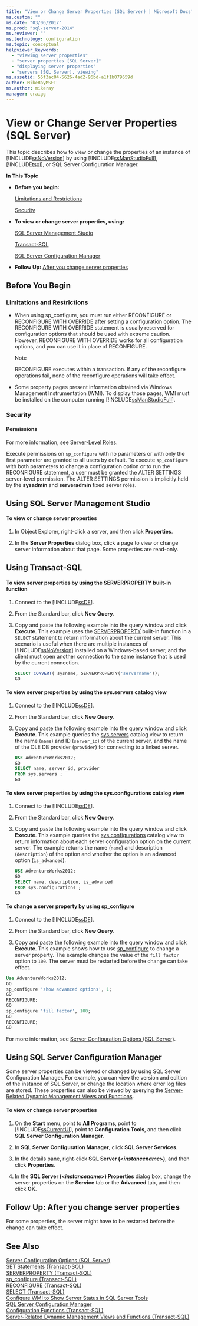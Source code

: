 ```yaml
---
title: "View or Change Server Properties (SQL Server) | Microsoft Docs"
ms.custom: ""
ms.date: "03/06/2017"
ms.prod: "sql-server-2014"
ms.reviewer: ""
ms.technology: configuration
ms.topic: conceptual
helpviewer_keywords: 
  - "viewing server properties"
  - "server properties [SQL Server]"
  - "displaying server properties"
  - "servers [SQL Server], viewing"
ms.assetid: 55f3ac04-5626-4ad2-96bd-a1f1b079659d
author: MikeRayMSFT
ms.author: mikeray
manager: craigg
---
```

# View or Change Server Properties (SQL Server)
  This topic describes how to view or change the properties of an instance of [!INCLUDE[ssNoVersion](../../includes/ssnoversion-md.md)] by using [!INCLUDE[ssManStudioFull](../../includes/ssmanstudiofull-md.md)], [!INCLUDE[tsql](../../includes/tsql-md.md)], or SQL Server Configuration Manager.  
  
 **In This Topic**  
  
-   **Before you begin:**  
  
     [Limitations and Restrictions](#Restrictions)  
  
     [Security](#Security)  
  
-   **To view or change server properties, using:**  
  
     [SQL Server Management Studio](#SSMSProcedure)  
  
     [Transact-SQL](#TsqlProcedure)  
  
     [SQL Server Configuration Manager](#PowerShellProcedure)  
  
-   **Follow Up:**  [After you change server properties](#FollowUp)  
  
##  <a name="BeforeYouBegin"></a> Before You Begin  
  
###  <a name="Restrictions"></a> Limitations and Restrictions  
  
-   When using sp_configure, you must run either RECONFIGURE or RECONFIGURE WITH OVERRIDE after setting a configuration option. The RECONFIGURE WITH OVERRIDE statement is usually reserved for configuration options that should be used with extreme caution. However, RECONFIGURE WITH OVERRIDE works for all configuration options, and you can use it in place of RECONFIGURE.  
  
    > [!NOTE]  
    >  RECONFIGURE executes within a transaction. If any of the reconfigure operations fail, none of the reconfigure operations will take effect.  
  
-   Some property pages present information obtained via Windows Management Instrumentation (WMI). To display those pages, WMI must be installed on the computer running [!INCLUDE[ssManStudioFull](../../includes/ssmanstudiofull-md.md)].  
  
###  <a name="Security"></a> Security  
  
####  <a name="Permissions"></a> Permissions  
 For more information, see [Server-Level Roles](../../relational-databases/security/authentication-access/server-level-roles.md).  
  
 Execute permissions on `sp_configure` with no parameters or with only the first parameter are granted to all users by default. To execute `sp_configure` with both parameters to change a configuration option or to run the RECONFIGURE statement, a user must be granted the ALTER SETTINGS server-level permission. The ALTER SETTINGS permission is implicitly held by the **sysadmin** and **serveradmin** fixed server roles.  
  
##  <a name="SSMSProcedure"></a> Using SQL Server Management Studio  
  
#### To view or change server properties  
  
1.  In Object Explorer, right-click a server, and then click **Properties**.  
  
2.  In the **Server Properties** dialog box, click a page to view or change server information about that page. Some properties are read-only.  
  
##  <a name="TsqlProcedure"></a> Using Transact-SQL  
  
#### To view server properties by using the SERVERPROPERTY built-in function  
  
1.  Connect to the [!INCLUDE[ssDE](../../includes/ssde-md.md)].  
  
2.  From the Standard bar, click **New Query**.  
  
3.  Copy and paste the following example into the query window and click **Execute**. This example uses the [SERVERPROPERTY](/sql/t-sql/functions/serverproperty-transact-sql) built-in function in a `SELECT` statement to return information about the current server. This scenario is useful when there are multiple instances of [!INCLUDE[ssNoVersion](../../includes/ssnoversion-md.md)] installed on a Windows-based server, and the client must open another connection to the same instance that is used by the current connection.  
  
    ```sql  
    SELECT CONVERT( sysname, SERVERPROPERTY('servername'));  
    GO  
    ```  
  
#### To view server properties by using the sys.servers catalog view  
  
1.  Connect to the [!INCLUDE[ssDE](../../includes/ssde-md.md)].  
  
2.  From the Standard bar, click **New Query**.  
  
3.  Copy and paste the following example into the query window and click **Execute**. This example queries the [sys.servers](/sql/relational-databases/system-catalog-views/sys-servers-transact-sql) catalog view to return the name (`name`) and ID (`server_id`) of the current server, and the name of the OLE DB provider (`provider`) for connecting to a linked server.  
  
    ```sql  
    USE AdventureWorks2012;   
    GO  
    SELECT name, server_id, provider  
    FROM sys.servers ;   
    GO
    ```  
  
#### To view server properties by using the sys.configurations catalog view  
  
1.  Connect to the [!INCLUDE[ssDE](../../includes/ssde-md.md)].  
  
2.  From the Standard bar, click **New Query**.  
  
3.  Copy and paste the following example into the query window and click **Execute**. This example queries the [sys.configurations](/sql/relational-databases/system-catalog-views/sys-configurations-transact-sql) catalog view to return information about each server configuration option on the current server. The example returns the name (`name`) and description (`description`) of the option and whether the option is an advanced option (`is_advanced`).  
  
    ```sql
    USE AdventureWorks2012;
    GO  
    SELECT name, description, is_advanced  
    FROM sys.configurations ;
    GO
    ```  
  
#### To change a server property by using sp_configure  
  
1.  Connect to the [!INCLUDE[ssDE](../../includes/ssde-md.md)].  
  
2.  From the Standard bar, click **New Query**.  
  
3.  Copy and paste the following example into the query window and click **Execute**. This example shows how to use [sp_configure](/sql/relational-databases/system-stored-procedures/sp-configure-transact-sql) to change a server property. The example changes the value of the `fill factor` option to `100`. The server must be restarted before the change can take effect.  
  
```sql  
Use AdventureWorks2012;  
GO  
sp_configure 'show advanced options', 1;  
GO  
RECONFIGURE;  
GO  
sp_configure 'fill factor', 100;  
GO  
RECONFIGURE;  
GO  
```  
  
 For more information, see [Server Configuration Options &#40;SQL Server&#41;](server-configuration-options-sql-server.md).  
  
##  <a name="PowerShellProcedure"></a> Using SQL Server Configuration Manager  
 Some server properties can be viewed or changed by using SQL Server Configuration Manager. For example, you can view the version and edition of the instance of SQL Server, or change the location where error log files are stored. These properties can also be viewed by querying the [Server-Related Dynamic Management Views and Functions](/sql/relational-databases/system-dynamic-management-views/server-related-dynamic-management-views-and-functions-transact-sql).  
  
#### To view or change server properties  
  
1.  On the **Start** menu, point to **All Programs**, point to [!INCLUDE[ssCurrentUI](../../includes/sscurrentui-md.md)], point to **Configuration Tools**, and then click **SQL Server Configuration Manager**.  
  
2.  In **SQL Server Configuration Manager**, click **SQL Server Services**.  
  
3.  In the details pane, right-click **SQL Server (\<***instancename***>)**, and then click **Properties**.  
  
4.  In the **SQL Server (\<***instancename***>) Properties** dialog box, change the server properties on the **Service** tab or the **Advanced** tab, and then click **OK**.  
  
##  <a name="FollowUp"></a> Follow Up: After you change server properties  
 For some properties, the server might have to be restarted before the change can take effect.  
  
## See Also  
 [Server Configuration Options &#40;SQL Server&#41;](server-configuration-options-sql-server.md)   
 [SET Statements &#40;Transact-SQL&#41;](/sql/t-sql/statements/set-statements-transact-sql)   
 [SERVERPROPERTY &#40;Transact-SQL&#41;](/sql/t-sql/functions/serverproperty-transact-sql)   
 [sp_configure &#40;Transact-SQL&#41;](/sql/relational-databases/system-stored-procedures/sp-configure-transact-sql)   
 [RECONFIGURE &#40;Transact-SQL&#41;](/sql/t-sql/language-elements/reconfigure-transact-sql)   
 [SELECT &#40;Transact-SQL&#41;](/sql/t-sql/queries/select-transact-sql)   
 [Configure WMI to Show Server Status in SQL Server Tools](../../ssms/configure-wmi-to-show-server-status-in-sql-server-tools.md)   
 [SQL Server Configuration Manager](../../relational-databases/sql-server-configuration-manager.md)   
 [Configuration Functions &#40;Transact-SQL&#41;](/sql/t-sql/functions/configuration-functions-transact-sql)   
 [Server-Related Dynamic Management Views and Functions &#40;Transact-SQL&#41;](/sql/relational-databases/system-dynamic-management-views/server-related-dynamic-management-views-and-functions-transact-sql)  

